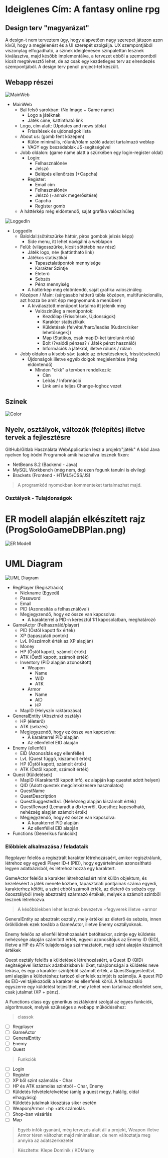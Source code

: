 # Ideiglenes Cím: A fantasy online rpg

## Design terv "magyarázat"

 A design-t nem terveztem úgy, hogy alapvetően nagy szerepet játszon
azon kívűl, hogy a megjelenést és a UI szerepét szolgálja.
 UX szempontjából viszonylag elfogadható, a színek ideiglenesen színpalettán
lesznek kiválasztva, majd később implementálva, a tervezet ebből a szempontból
kicsit megtévesztő lehet, de az csak egy kezdetleges terv az elrendezés szempontjából.
 A design terv pencil project-tel készült.

## Webapp részei

![MainWeb](https://github.com/KDMashy/ProgSoloProj/blob/main/Design/Main%20Web.PNG)
* MainWeb
    * Bal felső sarokban: (No Image + Game name)
        * Logo a játéknak
        * Játék címe, kattintható link
    * Logo, cím alatt: (Updates and news tábla)
        * Frissítések és ujdonságok lista
    * About us: (gomb fent középen)
        * Külön minimális, rólunk/rólam szóló adatot tartalmazó weblap
        * VAGY egy beszédablak JS-segítségével
    * Jobb oldalon: (game name alatt a szürkében egy login-register oldal)
        * Login:
            * Felhasználónév
            * Jelszó
            * Belépés ellenőrzés (+Capcha)
        * Register:
            * Email cím
            * Felhasználónév
            * Jelszó (+annak megerősítése)
            * Capcha
            * Register gomb
    * A háttérkép még eldöntendő, saját grafika valószínűleg
    
![LoggedIn](https://github.com/KDMashy/ProgSoloProj/blob/main/Design/LoggedIn.PNG)
* LoggedIn
    * Baloldal:(sötétszürke háttér, piros gombok jelzés képp)
        * Side menu, itt lehet navigálni a weblapon
    * Felül: (világosszürke, kicsit sötétebb nav rész)
        * Játék logo, név (kattintható link)
        * Játékos statisztikái
            * Tapasztalatipontok mennyisége
            * Karakter Szintje
            * Életerő
            * Sebzés
            * Pénz mennyiség
        * A háttérkép még eldöntendő, saját grafika valószínűleg
    * Középen / Main: (sárgásabb hátterű tábla középen, multifunkcionális, azt hozza be amit épp megnyomunk a menüben)
        * A kiválasztott menüpont tartalma itt jelenik meg
            * Valószínűleg a menüpontok:
                * Kezdőlap (Frissítések, Újdonságok)
                * Karakter statisztikák
                * Küldetések (felvétel/harc/leadás [Kudarc/siker lehetőségek])
                * Map (Statikus, csak mapID-ket tárolunk róla)
                * Bolt (?valódi pénzes? / Játék pénzt használó)
                * Információk a játékról, illetve rólunk / rólam
    * Jobb oldalon a kisebb sáv: (aside az értesítéseknek, frissítéseknek)
        * Újdonságok illetve egyéb dolgok megjelenítése (még eldöntendő)
            * Minden "cikk" a tervben rendelkezik:
                * Cím
                * Leírás / Információ
                * Link ami a teljes Change-loghoz vezet

## Színek

![Color](https://github.com/KDMashy/ProgSoloProj/blob/main/Design/colors.png)

## Nyelv, osztályok, változók (felépítés) illetve tervek a fejlesztésre

GitHub/Gitlab Használata
WebApplication lesz a projekt/"játék"
A kód Java nyelven fog íródni
Programok amik használva lesznek fixen:
* NetBeans 8.2 (Backend - Java)
* MySQL Workbench (még nem, de ezen fogunk tanulni is elvileg)
* Brackets (Frontend - HTML5/CSS/JS)

> A programkód nyomokban kommenteket tartalmazhat majd.

### Osztályok - Tulajdonságok

# ER modell alapján elkészített rajz (ProgSoloGameDBPlan.png)

![ER Modell](https://github.com/KDMashy/ProgSoloProj/blob/main/ER-UML/ERDia.png)
# UML Diagram

![UML Diagram](https://github.com/KDMashy/ProgSoloProj/blob/main/ER-UML/UMLDiaJavított.png)
* RegPlayer (Regisztráció)
    * Nickname (Egyedi)
    * Password
    * Email
    * PID (Azonosítás a felhasználóval)
    * Megjegyzendő, hogy ez össze van kapcsolva:
        * A karakterrel a PID-n keresztül 1:1 kapcsolatban, meghatározó
* GameActor (Felhasználó/player)
    * PID (Őstől kapott fix érték)
    * XP (tapaszalati pontok)
    * LvL (Kiszámolt érték az XP alapján)
    * Money
    * HP (Őstől kapott, számolt érték)
    * ATK (Őstől kapott, számolt érték)
    * Inventory (PID alapján azonosított)
        * Weapon
            * Name
            * WID
            * ATK
        * Armor
            * Name
            * AID
            * HP
    * MapID (Helyszín raktározása)
* GeneralEntity (Absztrakt osztály)
    * HP (életerő)
    * ATK (sebzés)
    * Megjegyzendő, hogy ez össze van kapcsolva:
        * A karakterrel PID alapján
        * Az ellenféllel EID alapján
* Enemy (ellenfél)
    * EID (Azonosítás egy ellenféllel)
    * LvL (Quest függő, kiszámolt érték)
    * HP (Őstől kapott, számolt érték)
    * ATK (Őstől kapott, számolt érték)
* Quest (Küldetések)
    * MapID (Karaktertől kapott infó, ez alapján kap questet adott helyen)
    * QID (Adott questek megcímkézésére használatos)
    * QuestName
    * QuestDescription
    * QuestSuggestedLvL (Nehézség alapján kiszámolt érték)
    * QuestReward (Lemaradt a db tervről, Questhez kapcsolható, nehézség alapján számolt érték)
    * Megjegyzendő, hogy ez össze van kapcsolva:
        * A karakterrel PID alapján
        * Az ellenféllel EID alapján
* Functions (Generikus funkciók)

### Előbbiek alkalmazása / feladataik

 Regplayer felelős a regisztrált karakter létrehozásáért,
amikor regisztrálunk, létrehoz egy egyedi Player ID-t (PID),
hogy egyértelmúen azonosítható legyen adatbázisból, és létrehoz hozzá
egy karaktert.

 GameActor felelős a karakter létrehozásáért mint külön objektum,
és kezeléséért a játék menete közben, tapasztalati pontjainak száma
egyedi, karakterhez kötött, a szint ebből számolt érték,
az életerő és sebzés egy ősosztályból (mely absztrakt) származó értékek,
melyek a számolt szintből lesznek létrehozva.
 
 > A későbbiekben lehet lesznek bevezetve +fegyverek illetve +armor
 
 GeneralEntity az absztrakt osztály, mely értékei az életerő és
sebzés, innen öröklődnek ezek tovább a GameActor, illetve Enemy osztályoknak.

 Enemy felelős az ellenfél létrehozásáért betöltéskor, szintje egy
küldetés nehézsége alapján számított érték, egyedi azonosítójuk az 
Enemy ID (EID), illetve a HP és ATK tulajdonsága származtatott, majd
szint alapján kiszámolt értékek

 Quest osztály felelős a küldetések létrehozásáért, a Quest ID (QID)
segítségével listázzuk adatbázisban ki őket, tulajdonságai a küldetés neve
leírása, és egy a karakter szintjéből számolt érték, a QuestSuggestedLvL
ami alapján a küldetéshez tartozó ellenfelek szintjét is számolja.
A quest PID és EID-vel tájékozódik a karakter és ellenfelek körül.
A felhasználó egyszerre egy küldetést teljesíthet, mely lehet nem tartalmaz
ellenfelet sem, csak jutalmat (XP + pénz).

 A Functions class egy generikus osztályként szolgál az egyes funkciók,
algoritmusok, melyek szükséges a webapp működéséhez:

> classok
- [ ] Regplayer
- [ ] GameActor
- [ ] GeneralEntity
- [ ] Enemy
- [ ] Quest

> Funkciók
- [ ] Login
- [ ] Register
- [ ] XP ből szint számolás - Char
- [ ] HP és ATK számolás szintből - Char, Enemy
- [ ] Küldetés felvétele/elvetése (amíg a quest megy, halálig, oldal elhagyásig)
- [ ] Küldetés jutalmak kiosztása siker esetén
- [ ] Weapon/Armor +hp +atk számolás
- [ ] Shop-ban vásárlás
- [ ] Map

> Egyéb infók gyanánt, még tervezés alatt áll a projekt, 
 Weapon illetve Armor téren változhat majd minimálisan, de nem változtatja
 meg annyira az adatszerkezetet

> Készítette: Klepe Dominik / KDMashy